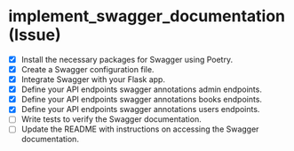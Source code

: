 # implement_swagger_documentation (Issue)

- [x] Install the necessary packages for Swagger using Poetry.
- [x] Create a Swagger configuration file.
- [x] Integrate Swagger with your Flask app.
- [x] Define your API endpoints swagger annotations admin endpoints.
- [x] Define your API endpoints swagger annotations books endpoints.
- [x] Define your API endpoints swagger annotations users endpoints.
- [ ] Write tests to verify the Swagger documentation.
- [ ] Update the README with instructions on accessing the Swagger documentation.
